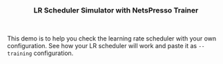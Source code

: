### <center>LR Scheduler Simulator with NetsPresso Trainer</center>

<br/>

This demo is to help you check the learning rate scheduler with your own configuration. See how your LR scheduler will work and paste it as `--training` configuration.
